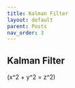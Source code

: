 ```yaml
---
title: Kalman Filter
layout: default
parent: Posts
nav_order: 3
---
```


<script src="https://polyfill.io/v3/polyfill.min.js?features=es6"></script>
<script id="MathJax-script" async src="https://cdn.jsdelivr.net/npm/mathjax@3/es5/tex-mml-chtml.js"></script>

## Kalman Filter

\(x^2 + y^2 = z^2\)
